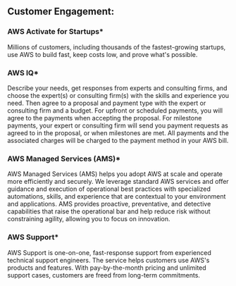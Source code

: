 
## Customer Engagement:

### AWS Activate for Startups\*

Millions of customers, including thousands of the fastest-growing startups, use AWS to build fast, keep costs low, and prove what's possible.

### AWS IQ\*

Describe your needs, get responses from experts and consulting firms, and choose the expert(s) or consulting firm(s) with the skills and experience you need. Then agree to a proposal and payment type with the expert or consulting firm and a budget. For upfront or scheduled payments, you will agree to the payments when accepting the proposal. For milestone payments, your expert or consulting firm will send you payment requests as agreed to in the proposal, or when milestones are met. All payments and the associated charges will be charged to the payment method in your AWS bill.

### AWS Managed Services (AMS)\*

AWS Managed Services (AMS) helps you adopt AWS at scale and operate more efficiently and securely. We leverage standard AWS services and offer guidance and execution of operational best practices with specialized automations, skills, and experience that are contextual to your environment and applications. AMS provides proactive, preventative, and detective capabilities that raise the operational bar and help reduce risk without constraining agility, allowing you to focus on innovation.

### AWS Support\*

AWS Support is one-on-one, fast-response support from experienced technical support engineers. The service helps customers use AWS's products and features. With pay-by-the-month pricing and unlimited support cases, customers are freed from long-term commitments.